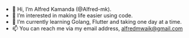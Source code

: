 - 👋 Hi, I’m Alfred Kamanda (@Alfred-mk).
- 👀 I’m interested in making life easier using code.
- 🌱 I’m currently learning Golang, Flutter and taking one day at a time.
- 📫 You can reach me via my email address, alfredmwaik@gmail.com

<!---
Alfred-mk/Alfred-mk is a ✨ special ✨ repository because its `README.md` (this file) appears on your GitHub profile.
You can click the Preview link to take a look at your changes.
--->
